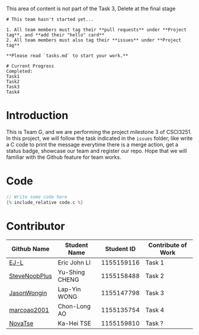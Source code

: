 This area of content is not part of the Task 3, Delete at the final stage
```
# This team hasn't started yet...

1. All team members must tag their **pull requests** under **Project tag**, and **add their "hello" card**
2. All team members must also tag their **issues** under **Project tag**

**Please read `tasks.md` to start your work.**

# Current Progress 
Completed:
Task1
Task2
Task3
Task4
```

# Introduction

This is Team G, and we are performing the project milestone 3 of CSCI3251. In this project, we will follow the task indicated in the `issues` folder, like write a C code to print the message everytime there is a merge action, get a status badge, showcase our team and register our repo. Hope that we will familiar with the Github feature for team works.

# Code

```c
// Write some code here
{% include_relative code.c %}
```

# Contributor

| Github Name | Student Name | Student ID | Contribute of Work |
| --- | --- | --- | --- |
| [EJ-L](https://github.com/EJ-L) | Eric John LI | 1155159116 | Task 1 |
| [SteveNoobPlus](https://github.com/SteveNoobPlus) | Yu-Shing CHENG | 1155158488 | Task 2 |
| [JasonWongin](https://github.com/JasonWongin) | Lap-Yin WONG | 1155147798 | Task 3 |
| [marcoao2001](https://github.com/marcoao2001) | Chon-Long AO | 1155135754 | Task 4 |
| [NovaTse](https://github.com/NovaTse) | Ka-Hei TSE | 1155159810 | Task ? |
